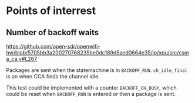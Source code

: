 # Points of interrest

## Number of backoff waits

<https://github.com/open-sdr/openwifi-hw/blob/5705bb3a200270768235be0dc189d5aed0664e35/ip/xpu/src/csma_ca.v#L267>

Packages are sent when the statemachine is in `BACKOFF_RUN`.
`ch_idle_final` is on when CCA finds the channel idle.

This test could be implemented with a counter `BACKOFF_CH_BUSY`, which could be reset when `BACKOFF_RUN` is entered
or then a package is sent.
